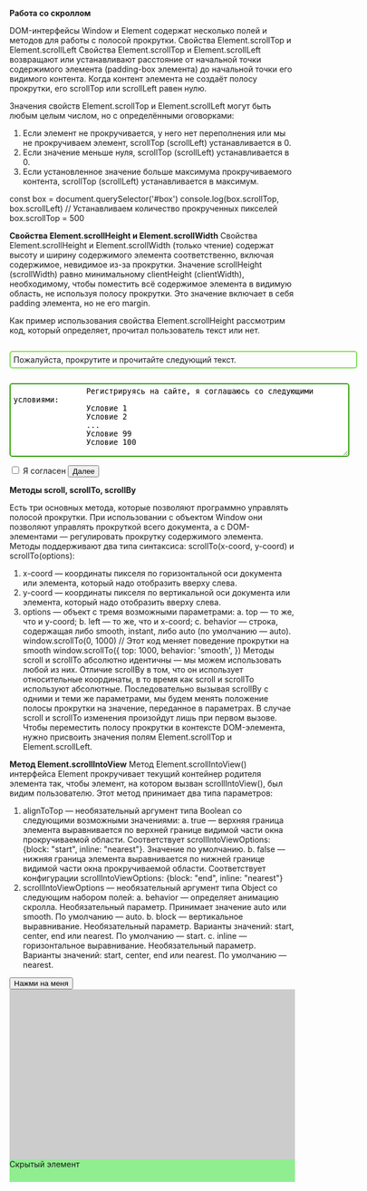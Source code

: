 **Работа со скроллом**

DOM-интерфейсы Window и Element содержат несколько полей и методов для работы с
полосой прокрутки.
Свойства Element.scrollTop и Element.scrollLeft
Свойства Element.scrollTop и Element.scrollLeft возвращают или устанавливают расстояние от начальной точки содержимого элемента (padding-box элемента) до начальной точки его видимого контента. Когда контент элемента не создаёт полосу прокрутки, его scrollTop или
scrollLeft равен нулю.

Значения свойств Element.scrollTop и Element.scrollLeft могут быть любым целым числом, но
с определёнными оговорками:

1. Если элемент не прокручивается, у него нет переполнения или мы не прокручиваем
элемент, scrollTop (scrollLeft) устанавливается в 0.
2. Если значение меньше нуля, scrollTop (scrollLeft) устанавливается в 0.
3. Если установленное значение больше максимума прокручиваемого контента, scrollTop (scrollLeft) устанавливается в максимум.

const box = document.querySelector('#box')
console.log(box.scrollTop, box.scrollLeft)
// Устанавливаем количество прокрученных пикселей
box.scrollTop = 500

**Свойства Element.scrollHeight и Element.scrollWidth**
Свойства Element.scrollHeight и Element.scrollWidth (только чтение) содержат высоту и ширину содержимого элемента соответственно, включая содержимое, невидимое из-за прокрутки. Значение scrollHeight (scrollWidth) равно минимальному clientHeight (clientWidth),
необходимому, чтобы поместить всё содержимое элемента в видимую область, не используя полосу прокрутки. Это значение включает в себя padding элемента, но не его margin.

Как пример использования свойства Element.scrollHeight рассмотрим код, который определяет, прочитал пользователь текст или нет.

<!DOCTYPE html>
<html>
    <head>
        <style>
            #notice {
            display: inline-block;
            margin-bottom: 12px;
            border-radius: 5px;
            width: 600px;
            padding: 5px;
            border: 2px #7FDF55 solid;
            }
            #rules {
            width: 600px;
            height: 130px;
            padding: 5px;
            border: #2A9F00 solid 2px;
            border-radius: 5px;
            }
        </style>
        <title>Регистрация на сайте</title>
    </head>
    <body>
        <form name="registration">
            <p id="notice">Пожалуйста, прокрутите и прочитайте следующий текст.</p>
            <p>
                <textarea id="rules">
                Регистрируясь на сайте, я соглашаюсь со следующими условиями:
                Условие 1
                Условие 2
                ...
                Условие 99
                Условие 100
                </textarea>
            </p>
            <p>
                <input type="checkbox" id="agree" />
                <label for="agree">Я согласен</label>
                <input type="submit" id="nextstep" value="Далее" />
            </p>
        </form>
        <script>
            const rulesElement = document.getElementById('rules')
            const agreeCheckbox = document.getElementById('agree')
            const nextStepButton = document.getElementById('nextstep')
            const {scrollHeight, scrollTop, clientHeight} = rulesElement
            let isRead = false
            const handleCheckReading = () => {
                if (isRead) {
                    return
                }
                isRead = scrollHeight - scrollTop === clientHeight
                agreeCheckbox.disabled = nextStepButton.disabled = !isRead
            }
            rulesElement.addEventListener('scroll', handleCheckReading, false)
        </script>
    </body>
</html>

**Методы scroll, scrollTo, scrollBy**

Есть три основных метода, которые позволяют программно управлять полосой прокрутки. При использовании с объектом Window они позволяют управлять прокруткой всего документа, а с DOM-элементами — регулировать прокрутку содержимого элемента.
Методы поддерживают два типа синтаксиса: scrollTo(x-coord, y-coord) и scrollTo(options):
1. x-coord — координаты пикселя по горизонтальной оси документа или элемента,
который надо отобразить вверху слева.
2. y-coord — координаты пикселя по вертикальной оси документа или элемента, который
надо отобразить вверху слева.
3. options — объект с тремя возможными параметрами:
a. top — то же, что и y-coord;
b. left — то же, что и x-coord;
c. behavior — строка, содержащая либо smooth, instant, либо auto (по умолчанию
— auto).
window.scrollTo(0, 1000)
// Этот код меняет поведение прокрутки на smooth
window.scrollTo({
top: 1000,
behavior: 'smooth',
})
Методы scroll и scrollTo абсолютно идентичны — мы можем использовать любой из них. Отличие scrollBy в том, что он использует относительные координаты, в то время как scroll и scrollTo используют абсолютные. Последовательно вызывая scrollBy с одними и теми же параметрами, мы будем менять положение полосы прокрутки на значение, переданное в параметрах. В случае scroll и scrollTo изменения произойдут лишь при первом вызове.
Чтобы переместить полосу прокрутки в контексте DOM-элемента, нужно присвоить значения
полям Element.scrollTop и Element.scrollLeft.

**Метод Element.scrollIntoView**
Метод Element.scrollIntoView() интерфейса Element прокручивает текущий контейнер
родителя элемента так, чтобы элемент, на котором вызван scrollIntoView(), был видим
пользователю. Этот метод принимает два типа параметров:
1. alignToTop — необязательный аргумент типа Boolean со следующими возможными
значениями:
a. true — верхняя граница элемента выравнивается по верхней границе видимой
части окна прокручиваемой области. Соответствует scrollIntoViewOptions:
{block: "start", inline: "nearest"}. Значение по умолчанию.
b. false — нижняя граница элемента выравнивается по нижней границе видимой
части окна прокручиваемой области. Соответствует конфигурации
scrollIntoViewOptions: {block: "end", inline: "nearest"}
2. scrollIntoViewOptions — необязательный аргумент типа Object со следующим набором
полей:
a. behavior — определяет анимацию скролла. Необязательный параметр.
Принимает значение auto или smooth. По умолчанию — auto.
b. block — вертикальное выравнивание. Необязательный параметр. Варианты
значений: start, center, end или nearest. По умолчанию — start.
c. inline — горизонтальное выравнивание. Необязательный параметр. Варианты
значений: start, center, end или nearest. По умолчанию — nearest.
<!DOCTYPE html>
<html>
    <head>
        <style>
        .big {
            background: #ccc;
            height: 300px;
        }
        .box {
            background: lightgreen;
            height: 40px;
        }
        </style>
        <title>Пример – Element.scrollIntoView()</title>
    </head>
    <body>
        <button type="button">Нажми на меня</button>
        <div class="big"></div>
        <div id="box" class="box">Скрытый элемент</div>
        <script>
            const hiddenElement = document.getElementById('box')
            const button = document.querySelector('button')
            const handleButtonClick = () => {
                hiddenElement.scrollIntoView({block: 'center', behavior: 'smooth'})
            }
            button.addEventListener('click', handleButtonClick)
        </script>
    </body>
</html>
